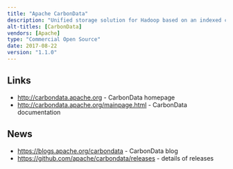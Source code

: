 ```yaml
---
title: "Apache CarbonData"
description: "Unified storage solution for Hadoop based on an indexed columnar data format, focusing on providing efficient processing and querying capabilities for disparate data access patterns, with deep integration into Apache Spark. Trading off higher latency data ingestion for lower latency data access, data is loaded in batch, encoded, indexed using multiple strategies, compressed and written to HDFS using a columnar file format. Provides low latency interactive OLAP queries supported by its columnar format, multi-dimensional key, min/max, and inverted indices, high throughput sequential large scan workloads by its global dictionary and min/max index, low latency random access key value queries by its multi-dimensional key index, and multi column small scan queries by column grouping and its global dictionary. Also supports batch updates and deletes using delta bitmap files and compaction. Written in Java using Apache Thrift, supports all common primitive data types and complex nested data types including array and structures. Consists of several modules, the format specification and Thrift definitions, the core implementation (columnar storage, indexing, compression, encoding), Hadoop input/output format interface and Spark integration, interfacing to Spark SQL and the DataFrame API. Started back in 2013 at Huawei's India R&D center, donated to the Apache Foundation in 2015, graduated in April 2017, with a stable (1.1.0) release in May 2017, and under active development."
alt-titles: [CarbonData]
vendors: [Apache]
type: "Commercial Open Source"
date: 2017-08-22
version: "1.1.0"
---
```

## Links

* <http://carbondata.apache.org> - CarbonData homepage
* <http://carbondata.apache.org/mainpage.html> - CarbonData documentation

## News

* <https://blogs.apache.org/carbondata> - CarbonData blog
* <https://github.com/apache/carbondata/releases> - details of releases
